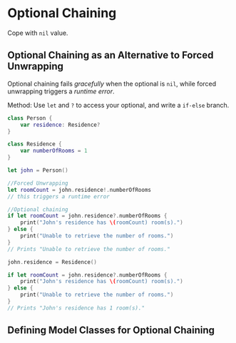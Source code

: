 # Optional Chaining

Cope with `nil` value.

## Optional Chaining as an Alternative to Forced Unwrapping

Optional chaining fails _gracefully_ when the optional is `nil`, while forced unwrapping triggers a _runtime error_.

Method: Use `let` and `?` to access your optional, and write a `if-else` branch.

```swift
class Person {
    var residence: Residence?
}

class Residence {
    var numberOfRooms = 1
}

let john = Person()

//Forced Unwrapping
let roomCount = john.residence!.numberOfRooms
// this triggers a runtime error

//Optional chaining
if let roomCount = john.residence?.numberOfRooms {
    print("John's residence has \(roomCount) room(s).")
} else {
    print("Unable to retrieve the number of rooms.")
}
// Prints "Unable to retrieve the number of rooms."

john.residence = Residence()

if let roomCount = john.residence?.numberOfRooms {
    print("John's residence has \(roomCount) room(s).")
} else {
    print("Unable to retrieve the number of rooms.")
}
// Prints "John's residence has 1 room(s)."

```

## Defining Model Classes for Optional Chaining



